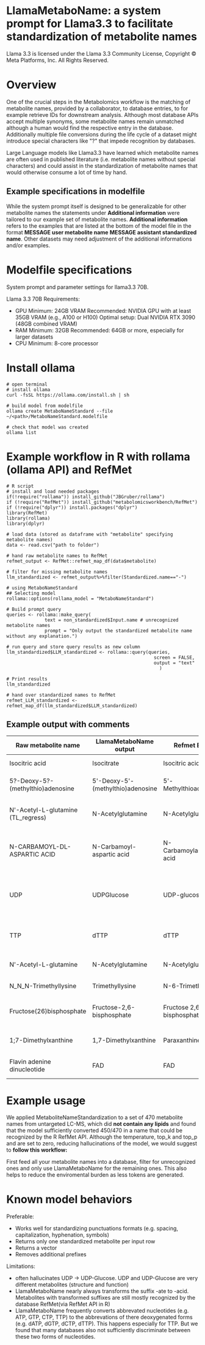 # LlamaMetaboName: a system prompt for Llama3.3 to facilitate standardization of metabolite names

Llama 3.3 is licensed under the Llama 3.3 Community License, Copyright © Meta Platforms, Inc. All Rights Reserved.

# Overview
One of the crucial steps in the Metabolomics workflow is the matching of metabolite names, provided by a collaborator, to database entries, to for example retrieve IDs for downstream analysis.
Although most database APIs accept multiple synonyms, some metabolite names remain unmatched although a human would find the respective entry in the database. Additionally multiple file conversions during the life cycle of a dataset might introduce special characters like "?" that impede recognition by databases.

Large Language models like Llama3.3 have learned which metabolite names are often used in published literature (i.e. metabolite names without special characters) and could assist in the standardization of metabolite names that would otherwise consume a lot of time by hand.

## Example specifications in modelfile
While the system prompt itself is designed to be generalizable for other metabolite names the statements under **Additional information** were tailored to our example set of metabolite names.
**Additional information** refers to the examples that are listed at the bottom of the model file in the format **MESSAGE user metabolite name** **MESSAGE assistant standardized name**.
Other datasets may need adjustment of the additional informations and/or examples. 

# Modelfile specifications

System prompt and parameter settings for llama3.3 70B.

Llama 3.3 70B Requirements:
- GPU Minimum: 24GB VRAM Recommended: NVIDIA GPU with at least 35GB VRAM (e.g., A100 or H100) Optimal setup: Dual NVIDIA RTX 3090 (48GB combined VRAM)
- RAM Minimum: 32GB Recommended: 64GB or more, especially for larger datasets
- CPU Minimum: 8-core processor
 
# Install ollama
```{bash}
# open terminal
# install ollama
curl -fsSL https://ollama.com/install.sh | sh

# build model from modelfile
ollama create MetaboNameStandard --file ~/<path>/MetaboNameStandard.modelfile

# check that model was created
ollama list
```

# Example workflow in R with rollama (ollama API) and RefMet
```{r}
# R script
# install and load needed packages
if(!require("rollama")) install_github("JBGruber/rollama")
if (!require("RefMet")) install_github("metabolomicsworkbench/RefMet")
if (!require("dplyr")) install.packages("dplyr")
library(RefMet)
library(rollama)
library(dplyr)

# load data (stored as dataframe with "metabolite" specifying metabolite names)
data <- read.csv("path to folder")

# hand raw metabolite names to RefMet
refmet_output <- RefMet::refmet_map_df(data$metabolite)

# filter for missing metabolite names
llm_standardized <- refmet_output%>%filter(Standardized.name=="-")

# using MetaboNameStandard
## Selecting model
rollama::options(rollama_model = "MetaboNameStandard")

# Build prompt query
queries <- rollama::make_query(
              text = non_standardized$Input.name # unrecognized metabolite names
              prompt = "Only output the standardized metabolite name without any explanation.")

# run query and store query results as new column
llm_standardized$LLM_standardized <- rollama::query(queries,
                                                      screen = FALSE, 
                                                      output = "text"
                                                        )

# Print results
llm_standardized

# hand over standardized names to RefMet
refmet_LLM_standardized <- refmet_map_df(llm_standardized$LLM_standardized)
```

## Example output with comments
|Raw metabolite name| LlamaMetaboName output | Refmet Entry | Comment |
|---|---|---|---|
|Isocitric acid|Isocitrate|Isocitric acid| -acid/ -ate dilemma|
|5?-Deoxy-5?-(methylthio)adenosine |5'-Deoxy-5'-(methylthio)adenosine|5'-Methylthioadenosine| Removal of question marks (?)|
N'-Acetyl-L-glutamine (TL_regress)|N-Acetylglutamine|N-Acetylglutamine | processing comments (in brackets) removed|
|N-CARBAMOYL-DL-ASPARTIC ACID |N-Carbamoyl-aspartic acid|N-Carbamoylaspartic acid|upper case -> lower case for consistent capitalization|
|UDP| UDPGlucose|UDP-glucose|Hallucination: 2 different metabolite (UDP vs UDP-glucose)|
|TTP|dTTP|dTTP| Hallucination: Nucleotide -> deoxy-Nucleotide|
|N'-Acetyl-L-glutamine|N-Acetylglutamine|N-Acetylglutamine| removal of Apostrophe (')|
|N_N_N-Trimethyllysine|Trimethyllysine|N-6-Trimethyllysine| removal of underscore|
|Fructose(26)bisphosphate|Fructose-2,6-bisphosphate|Fructose 2,6-bisphosphate| added missing comma and hyphen|
|1;7-Dimethylxanthine|1,7-Dimethylxanthine|Paraxanthine| conversion of semicolon to comma|
|Flavin adenine dinucleotide | FAD | FAD | correctly assigned abbrevation|

# Example usage 
We applied MetaboliteNameStandardization to a set of 470 metabolite names from untargeted LC-MS, which did **not contain any lipids** and found that the model sufficiently converted 450/470 in a name that could be recognized by the R RefMet API.
Although the temperature, top_k and top_p and  are set to zero, reducing hallucinations of the model, we would suggest to **follow this workflow:**

First feed all your metabolite names into a database, filter for unrecognized ones and only use LlamaMetaboName for the remaining ones. This also helps to reduce the enviromental burden as less tokens are generated. 

# Known model behaviors
Preferable:
- Works well for standardizing punctuations formats (e.g. spacing, capitalization, hyphenation, symbols)
- Returns only one standardized metabolite per input row
- Returns a vector 
- Removes additional prefixes

Limitations:
- often hallucinates UDP -> UDP-Glucose. UDP and UDP-Glucose are very different metabolites (structure and function)
- LlamaMetaboName nearly always transforms the suffix -ate to -acid. Metabolites with transformed suffixes are still mostly recognized by the database RefMet(via RefMet API in R)
- LlamaMetaboName frequently converts abbrevated nucleotides (e.g. ATP, GTP, CTP, TTP) to the abbrevations of there deoxygenated forms (e.g. dATP, dGTP, dCTP, dTTP). This happens especially for TTP. But we found that many databases also not sufficiently discriminate between these two forms of nucleotides. 
